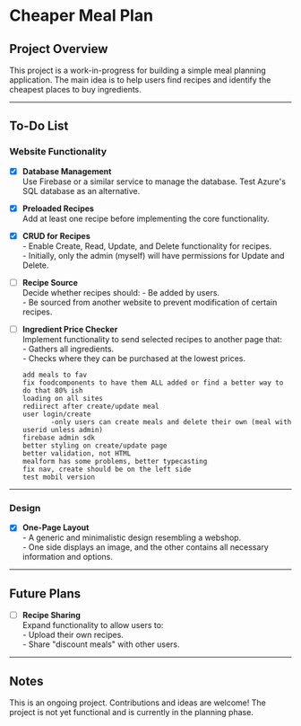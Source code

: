 # Cheaper Meal Plan

## Project Overview

This project is a work-in-progress for building a simple meal planning application. The main idea is to help users find recipes and identify the cheapest places to buy ingredients.

---

## To-Do List

### Website Functionality

- [x] **Database Management**  
       Use Firebase or a similar service to manage the database. Test Azure's SQL database as an alternative.

- [x] **Preloaded Recipes**  
       Add at least one recipe before implementing the core functionality.

- [x] **CRUD for Recipes**  
       - Enable Create, Read, Update, and Delete functionality for recipes.  
       - Initially, only the admin (myself) will have permissions for Update and Delete.

- [ ] **Recipe Source**  
       Decide whether recipes should: - Be added by users.  
       - Be sourced from another website to prevent modification of certain recipes.

- [ ] **Ingredient Price Checker**  
       Implement functionality to send selected recipes to another page that:  
       - Gathers all ingredients.  
       - Checks where they can be purchased at the lowest prices.

      add meals to fav
      fix foodcomponents to have them ALL added or find a better way to do that 80% ish
      loading on all sites
      rediirect after create/update meal
      user login/create
             -only users can create meals and delete their own (meal with userid unless admin)
      firebase admin sdk
      better styling on create/update page
      better validation, not HTML
      mealform has some problems, better typecasting
      fix nav, create should be on the left side
      test mobil version

---

### Design

- [x] **One-Page Layout**  
       - A generic and minimalistic design resembling a webshop.  
       - One side displays an image, and the other contains all necessary information and options.

---

## Future Plans

- [ ] **Recipe Sharing**  
       Expand functionality to allow users to:  
       - Upload their own recipes.  
       - Share "discount meals" with other users.

---

## Notes

This is an ongoing project. Contributions and ideas are welcome! The project is not yet functional and is currently in the planning phase.
